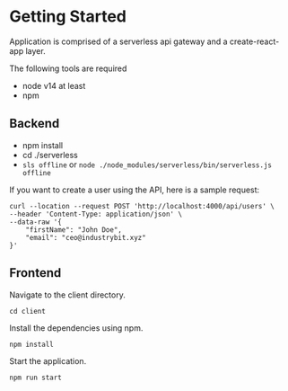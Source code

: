 # Getting Started

Application is comprised of a serverless api gateway and a create-react-app layer. 

The following tools are required

- node v14 at least
- npm

## Backend

-   npm install
-   cd ./serverless
-   `sls offline` or `node ./node_modules/serverless/bin/serverless.js offline`

If you want to create a user using the API, here is a sample request:

```
curl --location --request POST 'http://localhost:4000/api/users' \
--header 'Content-Type: application/json' \
--data-raw '{
    "firstName": "John Doe",
    "email": "ceo@industrybit.xyz"
}'
```

## Frontend
Navigate to the client directory.
```
cd client
```
Install the dependencies using npm.
```
npm install
```
Start the application.
```
npm run start
```

